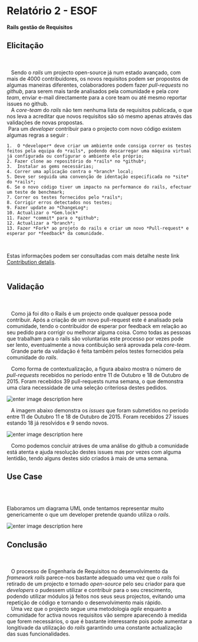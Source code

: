 Relatório 2 - ESOF
=================

 **Rails gestão de Requisitos** 



Elicitação
-------------
<br><br>
&nbsp;&nbsp;&nbsp;Sendo o *rails* um projecto open-source já num estado avançado, com mais de 4000 contribuidores, os novos requisitos podem ser propostos de algumas maneiras diferentes, colaboradores podem fazer  *pull-requests* no *github*, para serem mais tarde analisados pela comunidade e pela *core team*, enviar e-mail directamente para a core team ou até mesmo reportar issues  no github.<br>
&nbsp;&nbsp;&nbsp;A *core-team* do *rails* não tem nenhuma lista de requisitos publicada, o que nos leva a acreditar que novos requisitos são só mesmo apenas através das validações de novas propostas.<br>
&nbsp;Para um *developer* contribuir para o projecto com novo código existem algumas regras a seguir :<br>

	1.  O *developer* deve criar um ambiente onde consiga correr os testes feitos pela equipa do *rails*, podendo descarregar uma máquina virtual já configurada ou configurar o ambiente ele próprio;
	2. Fazer clone ao repositório do *rails* no *github*;
	3.	Instalar as gems necessárias;
	4. Correr uma aplicação contra o *branch* local;
	5. Deve ser seguida uma convenção de identação especificada no *site* do *rails*;
	6. Se o novo código tiver um impacto na performance do rails, efectuar um teste de benchmark;
	7. Correr os testes fornecidos pelo *rails*;
	8. Corrigir erros detectados nos testes;
	9. Fazer update ao *ChangeLog*;
	10. Actualizar o *Gem.lock*
	11. Fazer *commit* para o *github*;
	12. Actualizar a *branch*;
	13. Fazer *Fork* ao projeto do rails e criar um novo *Pull-request* e esperar por *feedback* da comunidade.
<br>

Estas informações podem ser consultadas com mais detalhe neste link [Contribution detalis](http://edgeguides.rubyonrails.org/contributing_to_ruby_on_rails.html).<br><br>





Validação
------------------
<br><br>
&nbsp;&nbsp;&nbsp;Como já foi dito o Rails é um projecto onde qualquer pessoa pode contribuir.  Após a criação de um novo pull-request este é analisado pela comunidade, tendo o contribuidor de esperar por feedback em relação ao seu pedido para corrigir ou melhorar alguma coisa. Como todas as pessoas que trabalham para o rails são voluntarias este processo por vezes pode ser lento, eventualmente a nova contibuição será aprovada pela *core-team*.<br>
&nbsp;&nbsp;&nbsp;Grande parte da validação é feita também pelos testes fornecidos pela comunidade do *rails*.<br>


&nbsp;&nbsp;&nbsp;Como forma de contextualização, a figura abaixo mostra o número de *pull-requests* recebidos no período entre 11 de Outubro e 18 de Outubro de 2015. Foram recebidos 39 pull-requests numa semana, o que demonstra uma clara necessidade de uma seleção criteriosa destes pedidos.<br>

![enter image description here](http://i.imgur.com/e23PRhM.png)


&nbsp;&nbsp;&nbsp;A imagem abaixo demonstra os *issues* que foram submetidos no período entre 11 de Outubro 11 e 18 de Outubro de 2015. Foram recebidos 27 issues estando 18 já resolvidos e 9 sendo novos.<br>

![enter image description here](http://i.imgur.com/SXtciqI.png)


&nbsp;&nbsp;&nbsp;Como podemos concluir atráves de uma análise do github a comunidade está atenta e ajuda resolução destes issues mas por vezes com alguma lentidão, tendo alguns destes sido criados à mais de uma semana.<br>


Use Case
-------------------------------
<br><br>

Elaboramos um diagrama UML onde tentamos representar muito genericamente o que um developer pretende quando utiliza o *rails*.<br>


![enter image description here](http://i.imgur.com/uOBPHSf.png)


Conclusão
----------------------------
<br><br>
&nbsp;&nbsp;&nbsp;O processo de Engenharia de Requisitos no desenvolvimento da *framework rails* parece-nos bastante adequado uma vez que o *rails* foi retirado de um projecto e tornado *open-source* pelo seu criador para que *developers* o pudessem utilizar e contribuir para o seu crescimento, podendo utilizar módulos já feitos nos seus seus projectos,  evitando uma repetição de código e tornando o desenvolvimento mais rápido.<br>
&nbsp;&nbsp;&nbsp;Uma vez que o projecto segue uma metodologia *agile*  enquanto a comunidade for activa novos requisitos vão sempre aparecendo à medida que forem necessários, o que é bastante interessante pois pode aumentar a longitivade da utilização do *rails* garantindo uma constante actualização das suas funcionalidades.<br>
